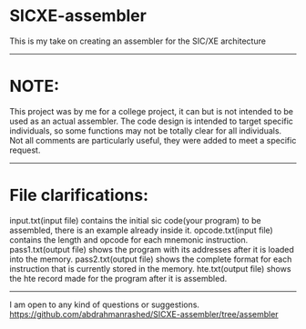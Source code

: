 # SICXE-assembler
This is my take on creating an assembler for the SIC/XE architecture

----------------------------------------------------------------------------

# NOTE:
This project was by me for a college project, it can but is not intended to be used as an actual assembler.
The code design is intended to target specific individuals, so some functions may not be totally clear for all individuals.
Not all comments are particularly useful, they were added to meet a specific request.

----------------------------------------------------------------------------

# File clarifications:
input.txt(input file) contains the initial sic code(your program) to be assembled, there is an example already inside it.
opcode.txt(input file) contains the length and opcode for each mnemonic instruction.
pass1.txt(output file) shows the program with its addresses after it is loaded into the memory.
pass2.txt(output file) shows the complete format for each instruction that is currently stored in the memory.
hte.txt(output file) shows the hte record made for the program after it is assembled.

----------------------------------------------------------------------------

I am open to any kind of questions or suggestions.
https://github.com/abdrahmanrashed/SICXE-assembler/tree/assembler
